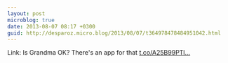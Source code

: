 ```yaml
---
layout: post
microblog: true
date: 2013-08-07 08:17 +0300
guid: http://desparoz.micro.blog/2013/08/07/t364978478484951042.html
---
```

Link: Is Grandma OK? There's an app for that [t.co/A25B99PTl...](http://t.co/A25B99PTlb)
